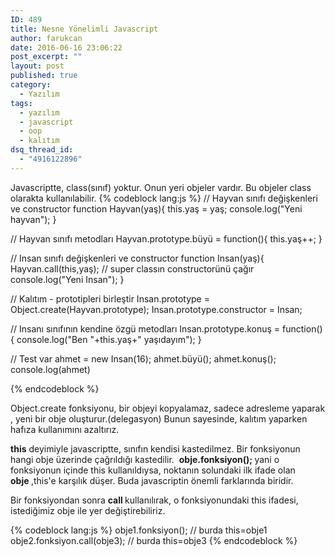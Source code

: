 ```yaml
---
ID: 489
title: Nesne Yönelimli Javascript
author: farukcan
date: 2016-06-16 23:06:22
post_excerpt: ""
layout: post
published: true
category:
  - Yazılım
tags:
  - yazılım
  - javascript
  - oop
  - kalıtım
dsq_thread_id:
  - "4916122896"
---
```

Javascriptte, class(sınıf) yoktur. Onun yeri objeler vardır. Bu objeler class olarakta kullanılabilir.
{% codeblock lang:js %}
// Hayvan sınıfı değişkenleri ve constructor
function Hayvan(yaş){
	this.yaş = yaş;
	console.log("Yeni hayvan");
}

// Hayvan sınıfı metodları
Hayvan.prototype.büyü = function(){
		this.yaş++;
}

// Insan sınıfı değişkenleri ve constructor
function Insan(yaş){
	Hayvan.call(this,yaş); // super classın constructorünü çağır
	console.log("Yeni Insan");
}

// Kalıtım - prototipleri birleştir
Insan.prototype = Object.create(Hayvan.prototype);
Insan.prototype.constructor = Insan;

// Insanı sınıfının kendine özgü metodları
Insan.prototype.konuş = function(){
	console.log("Ben "+this.yaş+" yaşıdayım");
}

// Test
var ahmet = new Insan(16);
ahmet.büyü();
ahmet.konuş();
console.log(ahmet)

{% endcodeblock %}


Object.create fonksiyonu, bir objeyi kopyalamaz, sadece adresleme yaparak , yeni bir obje oluşturur.(delegasyon) Bunun sayesinde, kalıtım yaparken hafıza kullanımını azaltırız.

<strong>this</strong> deyimiyle javascriptte, sınıfın kendisi kastedilmez. Bir fonksiyonun hangi obje üzerinde çağrıldığı kastedilir.  <strong>obje.fonksiyon(); </strong>yani o fonksiyonun içinde this kullanıldıysa, noktanın solundaki ilk ifade olan <strong>obje </strong>,this'e karşılık düşer. Buda javascriptin önemli farklarında biridir.

Bir fonksiyondan sonra <strong>call </strong>kullanılırak, o fonksiyonundaki this ifadesi, istediğimiz obje ile yer değiştirebiliriz.

{% codeblock lang:js %}
obje1.fonksiyon(); // burda this=obje1
obje2.fonksiyon.call(obje3); // burda this=obje3
{% endcodeblock %}
